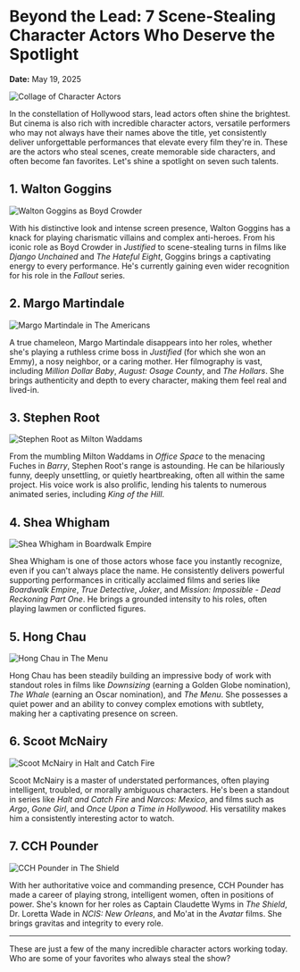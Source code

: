 # Beyond the Lead: 7 Scene-Stealing Character Actors Who Deserve the Spotlight

**Date:** May 19, 2025

![Collage of Character Actors](backdrop_tmdbid:13) 

In the constellation of Hollywood stars, lead actors often shine the brightest. But cinema is also rich with incredible character actors, versatile performers who may not always have their names above the title, yet consistently deliver unforgettable performances that elevate every film they're in. These are the actors who steal scenes, create memorable side characters, and often become fan favorites. Let's shine a spotlight on seven such talents.

## 1. Walton Goggins

![Walton Goggins as Boyd Crowder](tmdbid:19885) 

With his distinctive look and intense screen presence, Walton Goggins has a knack for playing charismatic villains and complex anti-heroes. From his iconic role as Boyd Crowder in *Justified* to scene-stealing turns in films like *Django Unchained* and *The Hateful Eight*, Goggins brings a captivating energy to every performance. He's currently gaining even wider recognition for his role in the *Fallout* series.

## 2. Margo Martindale

![Margo Martindale in The Americans](tmdbtvid:46298)

A true chameleon, Margo Martindale disappears into her roles, whether she's playing a ruthless crime boss in *Justified* (for which she won an Emmy), a nosy neighbor, or a caring mother. Her filmography is vast, including *Million Dollar Baby*, *August: Osage County*, and *The Hollars*. She brings authenticity and depth to every character, making them feel real and lived-in.

## 3. Stephen Root

![Stephen Root as Milton Waddams](tmdbid:805)

From the mumbling Milton Waddams in *Office Space* to the menacing Fuches in *Barry*, Stephen Root's range is astounding. He can be hilariously funny, deeply unsettling, or quietly heartbreaking, often all within the same project. His voice work is also prolific, lending his talents to numerous animated series, including *King of the Hill*.

## 4. Shea Whigham

![Shea Whigham in Boardwalk Empire](tmdbtvid:32720)

Shea Whigham is one of those actors whose face you instantly recognize, even if you can't always place the name. He consistently delivers powerful supporting performances in critically acclaimed films and series like *Boardwalk Empire*, *True Detective*, *Joker*, and *Mission: Impossible - Dead Reckoning Part One*. He brings a grounded intensity to his roles, often playing lawmen or conflicted figures.

## 5. Hong Chau

![Hong Chau in The Menu](tmdbid:593643)

Hong Chau has been steadily building an impressive body of work with standout roles in films like *Downsizing* (earning a Golden Globe nomination), *The Whale* (earning an Oscar nomination), and *The Menu*. She possesses a quiet power and an ability to convey complex emotions with subtlety, making her a captivating presence on screen.

## 6. Scoot McNairy

![Scoot McNairy in Halt and Catch Fire](tmdbtvid:59843)

Scoot McNairy is a master of understated performances, often playing intelligent, troubled, or morally ambiguous characters. He's been a standout in series like *Halt and Catch Fire* and *Narcos: Mexico*, and films such as *Argo*, *Gone Girl*, and *Once Upon a Time in Hollywood*. His versatility makes him a consistently interesting actor to watch.

## 7. CCH Pounder

![CCH Pounder in The Shield](tmdbtvid:2672)

With her authoritative voice and commanding presence, CCH Pounder has made a career of playing strong, intelligent women, often in positions of power. She's known for her roles as Captain Claudette Wyms in *The Shield*, Dr. Loretta Wade in *NCIS: New Orleans*, and Mo'at in the *Avatar* films. She brings gravitas and integrity to every role.

---

These are just a few of the many incredible character actors working today. Who are some of your favorites who always steal the show?